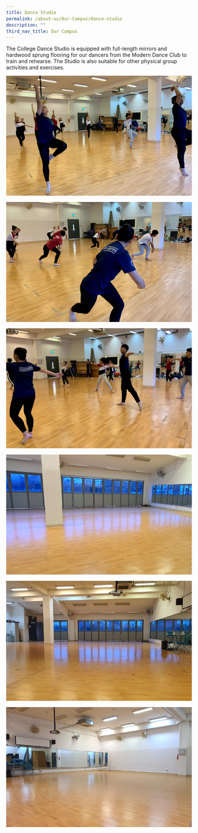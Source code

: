 ```yaml
---
title: Dance Studio
permalink: /about-us/Our-Campus/dance-studio
description: ""
third_nav_title: Our Campus
---
```

The College Dance Studio is equipped with full-length mirrors and hardwood sprung flooring for our dancers from the Modern Dance Club to train and rehearse. The Studio is also suitable for other physical group activities and exercises.

![](/images/ds1.jpeg)

![](/images/ds2.jpeg)

![](/images/ds3.jpeg)

![](/images/ds4.jpeg)

![](/images/ds5.jpeg)

![](/images/ds6.jpeg)